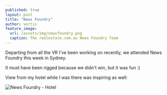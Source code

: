 ```yaml
---
published: true
layout: post
title: "News Foundry"
author: vertis
feature_image:
  url: /assets/img/newsfoundry.png
  caption: The realestate.com.au News Foundry Team
---
```


Departing from all the VR I've been working on recently, we attended News Foundry this week in Sydney.

It must have been rigged because we didn't win, but it was fun :)

View from my hotel while I was there was inspiring as well:

![News Foundry - Hotel](https://imagedelivery.net/oX4qJVfXHjtomqEsf4Y2wg/7974ffc1-8c81-4cd6-67ea-7a180150b500/w=800)
